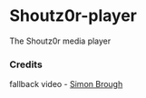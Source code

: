 # Shoutz0r-player
The Shoutz0r media player

### Credits
fallback video - <a href="https://pixabay.com/users/EnchantedStudios-722609/">Simon Brough</a>